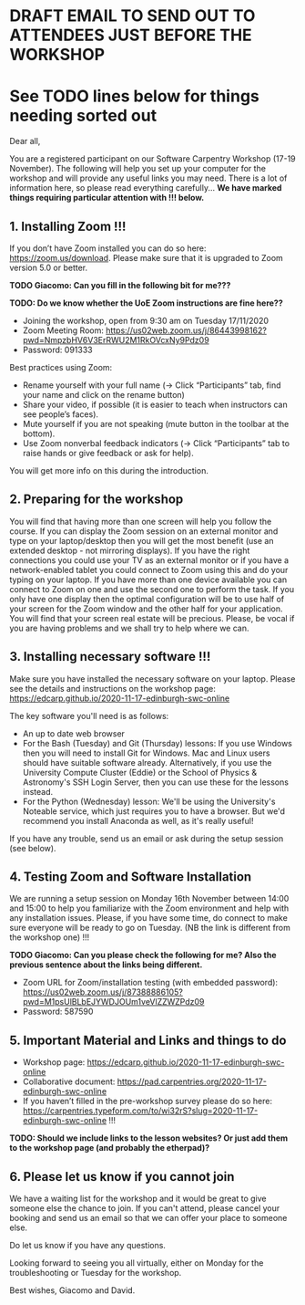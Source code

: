 # DRAFT EMAIL TO SEND OUT TO ATTENDEES JUST BEFORE THE WORKSHOP
# See **TODO** lines below for things needing sorted out

Dear all,

You are a registered participant on our Software Carpentry Workshop (17-19 November). The following will help you set up your computer for the workshop and will provide any useful links you may need. There is a lot of information here, so please read everything carefully... **We have marked things requiring particular attention with !!! below.**

## 1. Installing Zoom !!!
If you don’t have Zoom installed you can do so here: https://zoom.us/download. Please make sure that it is upgraded to Zoom version 5.0 or better.

**TODO Giacomo: Can you fill in the following bit for me???**

**TODO: Do we know whether the UoE Zoom instructions are fine here??**

* Joining the workshop, open from 9:30 am on Tuesday  17/11/2020
* Zoom Meeting Room:  https://us02web.zoom.us/j/86443998162?pwd=NmpzbHV6V3ErRWU2M1RkOVcxNy9Pdz09
* Password: 091333

Best practices using Zoom:
* Rename yourself with your full name (→ Click “Participants” tab, find your name and click on the rename button)
* Share your video, if possible (it is easier to teach when instructors can see people’s faces).
* Mute yourself if you are not speaking (mute button in the toolbar at the bottom).
* Use Zoom nonverbal feedback indicators (→ Click “Participants” tab to raise hands or give feedback or ask for help).

You will get more info on this during the introduction.

## 2. Preparing for the workshop
You will find that having more than one screen will help you follow the course. If you can display the Zoom session on an external monitor and type on your laptop/desktop then you will get the most benefit (use an extended desktop - not mirroring displays). If you have the right connections you could use your TV as an external monitor or if you have a network-enabled tablet you could connect to Zoom using this and do your typing on your laptop. If you have more than one device available you can connect to Zoom on one and use the second one to perform the task. If you only have one display then the optimal configuration will be to use half of your screen for the Zoom window and the other half for your application. You will find that your screen real estate will be precious. Please, be vocal if you are having problems and we shall try to help where we can.

## 3. Installing necessary software !!!
Make sure you have installed the necessary software on your laptop. Please see the details and instructions on the workshop page:
https://edcarp.github.io/2020-11-17-edinburgh-swc-online

The key software you'll need is as follows:
* An up to date web browser
* For the Bash (Tuesday) and Git (Thursday) lessons: If you use Windows then you will need to install Git for Windows. Mac and Linux users should have suitable software already. Alternatively, if you use the University Compute Cluster (Eddie) or the School of Physics & Astronomy's SSH Login Server, then you can use these for the lessons instead.
* For the Python (Wednesday) lesson: We'll be using the University's Noteable service, which just requires you to have a browser. But we'd recommend you install Anaconda as well, as it's really useful!

If you have any trouble, send us an email or ask during the setup session (see below).

## 4. Testing Zoom and Software Installation
We are running a setup session on Monday 16th November between 14:00 and 15:00 to help you familiarize with the Zoom environment and help with any installation issues. Please, if you have some time, do connect to make sure everyone will be ready to go on Tuesday. (NB the link is different from the workshop one) !!!

**TODO Giacomo: Can you please check the following for me? Also the previous sentence about the links being different.**

* Zoom URL for Zoom/installation testing (with embedded password): https://us02web.zoom.us/j/87388886105?pwd=M1psUlBLbEJYWDJOUm1veVlZZWZPdz09
* Password: 587590

## 5. Important Material and Links and things to do
* Workshop page: https://edcarp.github.io/2020-11-17-edinburgh-swc-online
* Collaborative document: https://pad.carpentries.org/2020-11-17-edinburgh-swc-online
* If you haven’t filled in the pre-workshop survey please do so here: https://carpentries.typeform.com/to/wi32rS?slug=2020-11-17-edinburgh-swc-online !!!

**TODO: Should we include links to the lesson websites? Or just add them to the workshop page (and probably the etherpad)?**

## 6. Please let us know if you cannot join
We have a waiting list for the workshop and it would be great to give someone else the chance to join.
If you can't attend, please cancel your booking and send us an email so that we can offer your place
to someone else.

Do let us know if you have any questions.

Looking forward to seeing you all virtually, either on Monday for the troubleshooting or Tuesday for the workshop.

Best wishes,
Giacomo and David.
